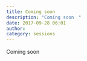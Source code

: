 ```yaml
---
title: Coming soon　
description: "Coming soon　"
date: 2017-09-28 06:01
author: 
category: sessions
---
```

Coming soon　